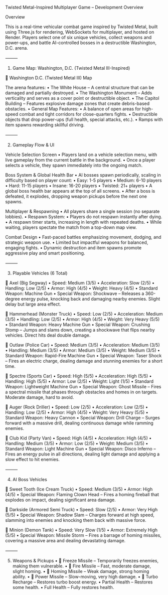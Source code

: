 Twisted Metal-Inspired Multiplayer Game – Development Overview

Overview

This is a real-time vehicular combat game inspired by Twisted Metal, built using Three.js for rendering, WebSockets for multiplayer, and hosted on Render. Players select one of six unique vehicles, collect weapons and power-ups, and battle AI-controlled bosses in a destructible Washington, D.C. arena.

⸻

1. Game Map: Washington, D.C. (Twisted Metal III-Inspired)

🔗 Washington D.C. (Twisted Metal III) Map

The arena features:
	•	The White House – A central structure that can be damaged and partially destroyed.
	•	The Washington Monument – Adds verticality and serves as a cover point or destructible object.
	•	The Capitol Building – Features explosive damage zones that create debris-based obstacles.
	•	General Map Features:
	•	A balance of open areas for high-speed combat and tight corridors for close-quarters fights.
	•	Destructible objects that drop power-ups (full health, special attacks, etc.).
	•	Ramps with item spawns rewarding skillful driving.

⸻

2. Gameplay Flow & UI

Vehicle Selection Screen
	•	Players land on a vehicle selection menu, with live gameplay from the current battle in the background.
	•	Once a player selects a vehicle, they spawn immediately into the ongoing match.

Boss System & Global Health Bar
	•	AI bosses spawn periodically, scaling in difficulty based on player count:
	•	Easy: 1-5 players
	•	Medium: 6-10 players
	•	Hard: 11-15 players
	•	Insane: 16-20 players
	•	Twisted: 21+ players
	•	A global boss health bar appears at the top of all screens.
	•	After a boss is defeated, it explodes, dropping weapon pickups before the next one spawns.

Multiplayer & Respawning
	•	All players share a single session (no separate lobbies).
	•	Respawn System:
	•	Players do not respawn instantly after dying.
	•	A respawn timer starts, increasing in length with repeated deaths.
	•	While waiting, players spectate the match from a top-down map view.

Combat Design
	•	Fast-paced battles emphasizing movement, dodging, and strategic weapon use.
	•	Limited but impactful weapons for balanced, engaging fights.
	•	Dynamic destruction and item spawns promote aggressive play and smart positioning.

⸻

3. Playable Vehicles (6 Total)

🔗 Axel (Big Segway)
	•	Speed: Medium (3/5)
	•	Acceleration: Slow (2/5)
	•	Handling: Low (2/5)
	•	Armor: High (4/5)
	•	Weight: Heavy (4/5)
	•	Standard Weapon: Machine Gun
	•	Special Weapon: Shockwave – Releases a 360-degree energy pulse, knocking back and damaging nearby enemies. Slight delay but large area effect.

🔗 Hammerhead (Monster Truck)
	•	Speed: Low (2/5)
	•	Acceleration: Medium (3/5)
	•	Handling: Low (2/5)
	•	Armor: High (4/5)
	•	Weight: Very Heavy (5/5)
	•	Standard Weapon: Heavy Machine Gun
	•	Special Weapon: Crushing Stomp – Jumps and slams down, creating a shockwave that flips nearby vehicles. Direct hits deal double damage.

🔗 Outlaw (Police Car)
	•	Speed: Medium (3/5)
	•	Acceleration: Medium (3/5)
	•	Handling: Medium (3/5)
	•	Armor: Medium (3/5)
	•	Weight: Medium (3/5)
	•	Standard Weapon: Rapid-Fire Machine Gun
	•	Special Weapon: Taser Shock – Fires an electric charge, dealing damage and stunning enemies for a short time.

🔗 Spectre (Sports Car)
	•	Speed: High (5/5)
	•	Acceleration: High (5/5)
	•	Handling: High (5/5)
	•	Armor: Low (2/5)
	•	Weight: Light (1/5)
	•	Standard Weapon: Lightweight Machine Gun
	•	Special Weapon: Ghost Missile – Fires a spectral missile that phases through obstacles and homes in on targets. Moderate damage, hard to avoid.

🔗 Auger (Rock Driller)
	•	Speed: Low (2/5)
	•	Acceleration: Low (2/5)
	•	Handling: Low (2/5)
	•	Armor: High (4/5)
	•	Weight: Very Heavy (5/5)
	•	Standard Weapon: Heavy Cannon
	•	Special Weapon: Drill Charge – Surges forward with a massive drill, dealing continuous damage while ramming enemies.

🔗 Club Kid (Party Van)
	•	Speed: High (4/5)
	•	Acceleration: High (4/5)
	•	Handling: Medium (3/5)
	•	Armor: Low (2/5)
	•	Weight: Medium (3/5)
	•	Standard Weapon: Light Machine Gun
	•	Special Weapon: Disco Inferno – Fires an energy pulse in all directions, dealing light damage and applying a slow effect to hit enemies.

⸻

4. AI Boss Vehicles

🔗 Sweet Tooth (Ice Cream Truck)
	•	Speed: Medium (3/5)
	•	Armor: High (4/5)
	•	Special Weapon: Flaming Clown Head – Fires a homing fireball that explodes on impact, dealing significant area damage.

🔗 Darkside (Armored Semi Truck)
	•	Speed: Slow (2/5)
	•	Armor: Very High (5/5)
	•	Special Weapon: Shadow Slam – Charges forward at high speed, slamming into enemies and knocking them back with massive force.

🔗 Minion (Demon Tank)
	•	Speed: Very Slow (1/5)
	•	Armor: Extremely High (5/5)
	•	Special Weapon: Missile Storm – Fires a barrage of homing missiles, covering a massive area and dealing devastating damage.

⸻

5. Weapons & Pickups
	•	🔗 Freeze Missile – Temporarily freezes enemies, making them vulnerable.
	•	🔗 Fire Missile – Fast, moderate damage, slight homing.
	•	🔗 Homing Missile – Weak damage, strong homing ability.
	•	🔗 Power Missile – Slow-moving, very high damage.
	•	🔗 Turbo Recharge – Restores turbo boost energy.
	•	Partial Health – Restores some health.
	•	Full Health – Fully restores health.